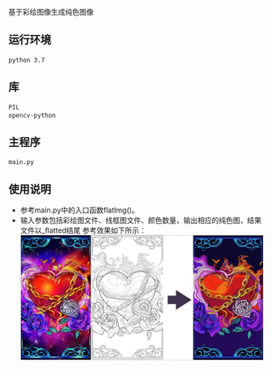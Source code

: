基于彩绘图像生成纯色图像

## 运行环境
    python 3.7  
## 库
    PIL
    opencv-python
## 主程序
    main.py
## 使用说明
- 参考main.py中的入口函数flatImg()。
- 输入参数包括彩绘图文件、线框图文件、颜色数量，输出相应的纯色图，结果文件以_flatted结尾
  参考效果如下所示：
![输入输出示意图](https://github.com/zjustarstar/PureColorExtractor/blob/main/result/demo.jpg)

    